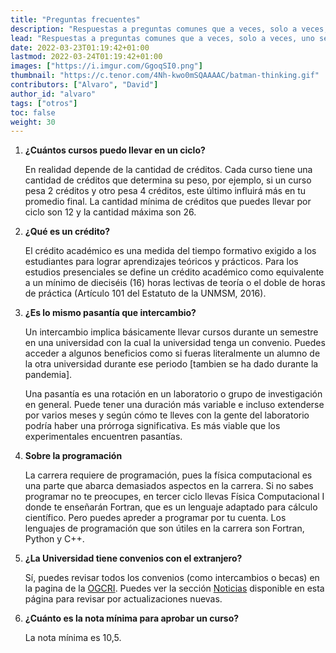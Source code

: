 ```yaml
---
title: "Preguntas frecuentes"
description: "Respuestas a preguntas comunes que a veces, solo a veces, uno se pregunta cuando apenas ingresó."
lead: "Respuestas a preguntas comunes que a veces, solo a veces, uno se pregunta cuando apenas ingresó."
date: 2022-03-23T01:19:42+01:00
lastmod: 2022-03-24T01:19:42+01:00
images: ["https://i.imgur.com/GgoqSI0.png"]
thumbnail: "https://c.tenor.com/4Nh-kwo0mSQAAAAC/batman-thinking.gif"
contributors: ["Alvaro", "David"]
author_id: "alvaro"
tags: ["otros"]
toc: false
weight: 30
---
```


1. **¿Cuántos cursos puedo llevar en un ciclo?**

    En realidad depende de la cantidad de créditos. Cada curso tiene una cantidad de créditos que determina su peso, por ejemplo, si un curso pesa 2 créditos y otro pesa 4 créditos, este último influirá más en tu promedio final. La cantidad mínima de créditos que puedes llevar por ciclo son 12 y la cantidad máxima son 26.

2. **¿Qué es un crédito?**

    El crédito académico es una medida del tiempo formativo exigido a los estudiantes para lograr aprendizajes teóricos y prácticos. Para los estudios presenciales se define un crédito académico como equivalente a un mínimo de dieciséis (16) horas lectivas de teoría o el doble de horas de práctica (Artículo 101 del Estatuto de la UNMSM, 2016).

3. **¿Es lo mismo pasantía que intercambio?**

    Un intercambio implica básicamente llevar cursos durante un semestre en una
    universidad con la cual la universidad tenga un convenio. Puedes acceder a
    algunos beneficios como si fueras literalmente un alumno de la otra
    universidad durante ese periodo [tambien se ha dado durante la pandemia].

    Una pasantía es una rotación en un laboratorio o grupo de investigación en
    general. Puede tener una duración más variable e incluso extenderse por
    varios meses y según cómo te lleves con la gente del laboratorio podría
    haber una prórroga significativa. Es más viable que los experimentales
    encuentren pasantías.

4. **Sobre la programación**

    La carrera requiere de programación, pues la física computacional es una parte que abarca demasiados aspectos en la carrera.
    Si no sabes programar no te preocupes, en tercer ciclo llevas Física Computacional I donde te enseñarán Fortran, que es un lenguaje adaptado para cálculo científico. Pero puedes apreder a programar por tu cuenta.
    Los lenguajes de programación que son útiles en la carrera son Fortran, Python y C++.

5. **¿La Universidad tiene convenios con el extranjero?**

    Sí, puedes revisar todos los convenios (como intercambios o becas) en la pagina de la <a href="https://cooperacion.unmsm.edu.pe">OGCRI</a>. Puedes ver la sección [Noticias](/rss) disponible en esta página para revisar por actualizaciones nuevas.

6. **¿Cuánto es la nota mínima para aprobar un curso?**

    La nota mínima es 10,5.
